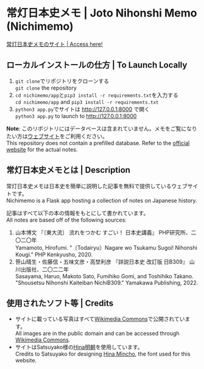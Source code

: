 # 常灯日本史メモ | Joto Nihonshi Memo (Nichimemo)

[常灯日本史メモのサイト | Access here!](https://www.nichimemo.com/)

## ローカルインストールの仕方 | To Launch Locally

1. `git clone`でリポジトリをクローンする  
  `git clone` the repository
2. `cd nichimemo/app`と`pip3 install -r requirements.txt`を入力する  
  `cd nichimemo/app` and `pip3 install -r requirements.txt`
3. `python3 app.py`でサイトは http://127.0.0.1:8000 で開く  
  `python3 app.py` to launch to http://127.0.0.1:8000

**Note**: 
このリポジトリにはデータベースは含まれていません。メモをご覧になりたい方は[ウェブサイト](https://joto-nichimemo.vercel.app/)をご利用ください。  
This repository does not contain a prefilled database. Refer to the [official website](https://joto-nichimemo.vercel.app/) for the actual notes.

## 常灯日本史メモとは | Description

常灯日本史メモは日本史を簡単に説明した記事を無料で提供しているウェブサイトです。  
Nichimemo is a Flask app hosting a collection of notes on Japanese history. 

記事はすべて以下の本の情報をもとにして書かれています。  
All notes are based off of the following sources:

1. 山本博文 『〔東大流〕 流れをつかむ すごい！ 日本史講義』 PHP研究所、二〇二〇年  
  Yamamoto, Hirofumi. "〔Todairyu〕Nagare wo Tsukamu Sugoi! Nihonshi Kougi." PHP Kenkyusho, 2020.
2. 笹山晴生・佐藤信・五味文彦・高埜利彦 『詳説日本史 改訂版 日B309』 山川出版社、二〇二二年  
  Sasayama, Haruo, Makoto Sato, Fumihiko Gomi, and Toshihiko Takano. "Shousetsu Nihonshi Kaiteiban NichiB309." Yamakawa Publishing, 2022.

## 使用されたソフト等 | Credits

* サイトに載っている写真はすべて[Wikimedia Commons](https://commons.wikimedia.org/wiki/Main_Page)で公開されています。  
  All images are in the public domain and can be accessed through [Wikimedia Commons](https://commons.wikimedia.org/wiki/Main_Page).
* サイトはSatsuyako様の[Hina明朝](https://fonts.google.com/specimen/Hina+Mincho)を使用しています。  
  Credits to Satsuyako for designing [Hina Mincho](https://fonts.google.com/specimen/Hina+Mincho), the font used for this website.
